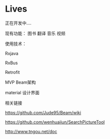 # Lives
正在开发中....

现有功能：
图书
翻译
音乐
视频

使用技术：

Rxjava

RxBus

Retrofit

MVP Beam架构

material 设计界面

相关链接


https://github.com/Jude95/Beam/wiki


https://github.com/wenhuaijun/SearchPictureTool

http://www.tngou.net/doc
